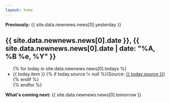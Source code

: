 ```yaml
---
layout: home
---
```

<!--<p class="alert"><b>Please note: When the impeachment trial ended on February 5, 2020, so did impeachment.fyi. This page is presented as it was last updated. For a full account of the impeachment from start to finish, <a href="/archive">visit the archive</a>.</b></p> -->
<p class="intro"><b>Previously:</b> {{ site.data.newnews.news[0].yesterday }}</p>
<h2 class="today"><time class="timeago" datetime="{{ site.data.newnews.news[0].date }}">{{ site.data.newnews.news[0].date }}</time>, {{ site.data.newnews.news[0].date | date: "%A, %B %e, %Y" }}</h2>
<ul class="today">
{% for today in site.data.newnews.news[0].todays %}
 <li>{{ today.item }} <span class="small">{% if today.source != null %}(Source: <a href="{{ today.url }}">{{ today.source }}</a>){% endif %}</span></li>
{% endfor %}
  </ul>

<p class="outtro"><b>What's coming next:</b> {{ site.data.newnews.news[0].tomorrow }}</p>




